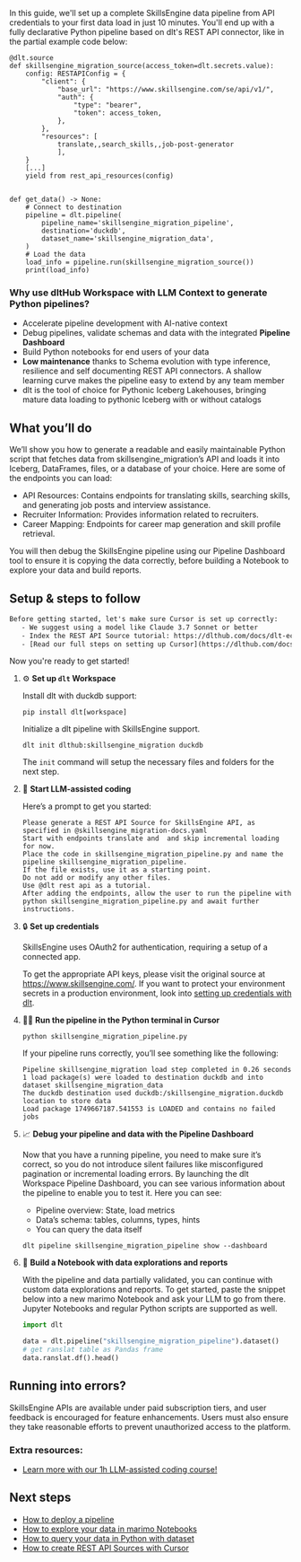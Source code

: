In this guide, we'll set up a complete SkillsEngine data pipeline from API credentials to your first data load in just 10 minutes. You'll end up with a fully declarative Python pipeline based on dlt's REST API connector, like in the partial example code below:

```python-outcome
@dlt.source
def skillsengine_migration_source(access_token=dlt.secrets.value):
    config: RESTAPIConfig = {
        "client": {
            "base_url": "https://www.skillsengine.com/se/api/v1/",
            "auth": {
                "type": "bearer",
                "token": access_token,
            },
        },
        "resources": [
            translate,,search_skills,,job-post-generator
            ],
    }
    [...]
    yield from rest_api_resources(config)


def get_data() -> None:
    # Connect to destination
    pipeline = dlt.pipeline(
        pipeline_name='skillsengine_migration_pipeline',
        destination='duckdb',
        dataset_name='skillsengine_migration_data', 
    )
    # Load the data
    load_info = pipeline.run(skillsengine_migration_source())
    print(load_info) 
```

### Why use dltHub Workspace with LLM Context to generate Python pipelines?

- Accelerate pipeline development with AI-native context
- Debug pipelines, validate schemas and data with the integrated **Pipeline Dashboard**
- Build Python notebooks for end users of your data
- **Low maintenance** thanks to Schema evolution with type inference, resilience and self documenting REST API connectors. A shallow learning curve makes the pipeline easy to extend by any team member
- dlt is the tool of choice for Pythonic Iceberg Lakehouses, bringing mature data loading to pythonic Iceberg with or without catalogs

## What you’ll do

We’ll show you how to generate a readable and easily maintainable Python script that fetches data from skillsengine_migration’s API and loads it into Iceberg, DataFrames, files, or a database of your choice. Here are some of the endpoints you can load:

- API Resources: Contains endpoints for translating skills, searching skills, and generating job posts and interview assistance.
- Recruiter Information: Provides information related to recruiters.
- Career Mapping: Endpoints for career map generation and skill profile retrieval.

You will then debug the SkillsEngine pipeline using our Pipeline Dashboard tool to ensure it is copying the data correctly, before building a Notebook to explore your data and build reports.

## Setup & steps to follow

```default
Before getting started, let's make sure Cursor is set up correctly:
   - We suggest using a model like Claude 3.7 Sonnet or better
   - Index the REST API Source tutorial: https://dlthub.com/docs/dlt-ecosystem/verified-sources/rest_api/ and add it to context as **@dlt rest api**
   - [Read our full steps on setting up Cursor](https://dlthub.com/docs/dlt-ecosystem/llm-tooling/cursor-restapi#23-configuring-cursor-with-documentation)
```

Now you're ready to get started!

1. ⚙️ **Set up `dlt` Workspace**
    
    Install dlt with duckdb support:
    ```shell
    pip install dlt[workspace]
    ```

    Initialize a dlt pipeline with SkillsEngine support.
    ```shell
    dlt init dlthub:skillsengine_migration duckdb
    ```

    The `init` command will setup the necessary files and folders for the next step.
    
2. 🤠 **Start LLM-assisted coding**
    
    Here’s a prompt to get you started:
    
    ```prompt
    Please generate a REST API Source for SkillsEngine API, as specified in @skillsengine_migration-docs.yaml 
    Start with endpoints translate and  and skip incremental loading for now. 
    Place the code in skillsengine_migration_pipeline.py and name the pipeline skillsengine_migration_pipeline. 
    If the file exists, use it as a starting point. 
    Do not add or modify any other files. 
    Use @dlt rest api as a tutorial. 
    After adding the endpoints, allow the user to run the pipeline with python skillsengine_migration_pipeline.py and await further instructions.
    ```

    
3. 🔒 **Set up credentials** 
    
    SkillsEngine uses OAuth2 for authentication, requiring a setup of a connected app.
    
    To get the appropriate API keys, please visit the original source at https://www.skillsengine.com/.
    If you want to protect your environment secrets in a production environment, look into [setting up credentials with dlt](https://dlthub.com/docs/walkthroughs/add_credentials).
    
4. 🏃‍♀️ **Run the pipeline in the Python terminal in Cursor**
    
    ```shell
    python skillsengine_migration_pipeline.py
    ```
    
    If your pipeline runs correctly, you’ll see something like the following:
    
    ```shell
    Pipeline skillsengine_migration load step completed in 0.26 seconds
    1 load package(s) were loaded to destination duckdb and into dataset skillsengine_migration_data
    The duckdb destination used duckdb:/skillsengine_migration.duckdb location to store data
    Load package 1749667187.541553 is LOADED and contains no failed jobs
    ```
    
5. 📈 **Debug your pipeline and data with the Pipeline Dashboard**

    Now that you have a running pipeline, you need to make sure it’s correct, so you do not introduce silent failures like misconfigured pagination or incremental loading errors. By launching the dlt Workspace Pipeline Dashboard, you can see various information about the pipeline to enable you to test it. Here you can see:
    - Pipeline overview: State, load metrics
    - Data’s schema: tables, columns, types, hints
    - You can query the data itself
    
    ```shell
    dlt pipeline skillsengine_migration_pipeline show --dashboard
    ```
    
6. 🐍 **Build a Notebook with data explorations and reports**

    With the pipeline and data partially validated, you can continue with custom data explorations and reports. To get started, paste the snippet below into a new marimo Notebook and ask your LLM to go from there. Jupyter Notebooks and regular Python scripts are supported as well.

    
    ```python
    import dlt

   data = dlt.pipeline("skillsengine_migration_pipeline").dataset()
   # get ranslat table as Pandas frame
   data.ranslat.df().head()
    ```

## Running into errors?

SkillsEngine APIs are available under paid subscription tiers, and user feedback is encouraged for feature enhancements. Users must also ensure they take reasonable efforts to prevent unauthorized access to the platform.

### Extra resources:

- [Learn more with our 1h LLM-assisted coding course!](https://www.youtube.com/watch?v=GGid70rnJuM)

## Next steps

- [How to deploy a pipeline](https://dlthub.com/docs/walkthroughs/deploy-a-pipeline)
- [How to explore your data in marimo Notebooks](https://dlthub.com/docs/general-usage/dataset-access/marimo)
- [How to query your data in Python with dataset](https://dlthub.com/docs/general-usage/dataset-access/dataset)
- [How to create REST API Sources with Cursor](https://dlthub.com/docs/dlt-ecosystem/llm-tooling/cursor-restapi)